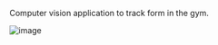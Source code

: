 Computer vision application to track form in the gym.


![image](https://github.com/vikv1/Form-App-Final/assets/87392159/9eac287a-2d9c-4fc9-9415-09d2a70ab4a7)
